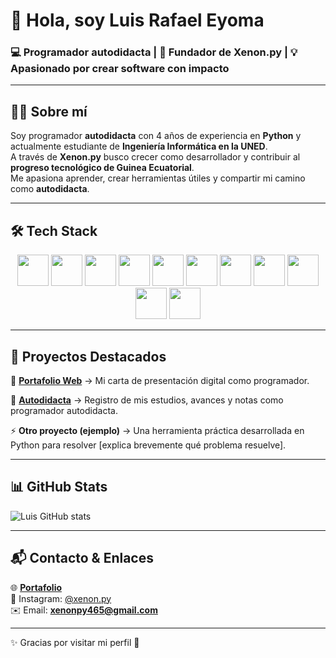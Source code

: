 # 👋 Hola, soy Luis Rafael Eyoma  

### 💻 Programador autodidacta | 🚀 Fundador de **Xenon.py** | 💡 Apasionado por crear software con impacto  

---

## 👨‍💻 Sobre mí  

Soy programador **autodidacta** con 4 años de experiencia en **Python** y actualmente estudiante de **Ingeniería Informática en la UNED**.  
A través de **Xenon.py** busco crecer como desarrollador y contribuir al **progreso tecnológico de Guinea Ecuatorial**.  
Me apasiona aprender, crear herramientas útiles y compartir mi camino como **autodidacta**.  

---

## 🛠️ Tech Stack  

<p align="center">
  <img src="https://cdn.jsdelivr.net/gh/devicons/devicon/icons/python/python-original.svg" width="50" height="50"/>
  <img src="https://cdn.jsdelivr.net/gh/devicons/devicon/icons/javascript/javascript-original.svg" width="50" height="50"/>
  <img src="https://cdn.jsdelivr.net/gh/devicons/devicon/icons/html5/html5-original.svg" width="50" height="50"/>
  <img src="https://cdn.jsdelivr.net/gh/devicons/devicon/icons/css3/css3-original.svg" width="50" height="50"/>
  <img src="https://cdn.jsdelivr.net/gh/devicons/devicon/icons/django/django-plain.svg" width="50" height="50"/>
  <img src="https://cdn.jsdelivr.net/gh/devicons/devicon/icons/flask/flask-original.svg" width="50" height="50"/>
  <img src="https://cdn.jsdelivr.net/gh/devicons/devicon/icons/react/react-original.svg" width="50" height="50"/>
  <img src="https://cdn.jsdelivr.net/gh/devicons/devicon/icons/git/git-original.svg" width="50" height="50"/>
  <img src="https://cdn.jsdelivr.net/gh/devicons/devicon/icons/sqlite/sqlite-original.svg" width="50" height="50"/>
  <img src="https://cdn.jsdelivr.net/gh/devicons/devicon/icons/pandas/pandas-original.svg" width="50" height="50"/>
  <img src="https://cdn.jsdelivr.net/gh/devicons/devicon/icons/numpy/numpy-original.svg" width="50" height="50"/>
</p>

---

## 🌟 Proyectos Destacados  

🔗 **[Portafolio Web](https://xenon0001.github.io/portfolio/)** → Mi carta de presentación digital como programador.  

📘 **[Autodidacta](https://github.com/Xenon0001/AUTODIDACTA)** → Registro de mis estudios, avances y notas como programador autodidacta.  

⚡️ **Otro proyecto (ejemplo)** → Una herramienta práctica desarrollada en Python para resolver [explica brevemente qué problema resuelve].  

---

## 📊 GitHub Stats  

![Luis GitHub stats](https://github-readme-stats.vercel.app/api?username=Xenon0001&show_icons=true&theme=tokyonight)

---

## 📬 Contacto & Enlaces  

🌐 **[Portafolio](https://xenon0001.github.io/portfolio/)**  
📸 Instagram: [@xenon.py](https://instagram.com/xenon.py)  
✉️ Email: **xenonpy465@gmail.com**  

---
✨ Gracias por visitar mi perfil 🙌
